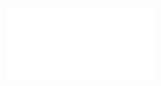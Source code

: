 ![](Notatki/Semestr%203/Języki%20programowania/Wykłady/Wykład%206/Wyk06-jdk-io-nio-komunikacja_sieciowa.pdf)